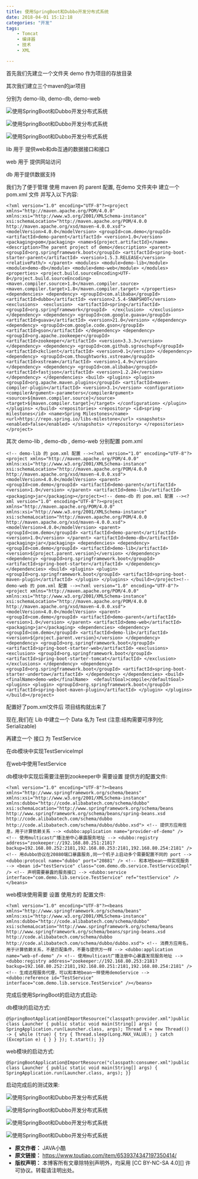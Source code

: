 ```yaml
---
title: 使用SpringBoot和Dubbo开发分布式系统
date: 2018-04-01 15:12:18
categories: "开发"
tags:
	- Tomcat
	- 编译器
	- 技术
	- XML

---
```


首先我们先建立一个文件夹 demo 作为项目的存放目录

其次我们建立三个maven的jar项目

分别为 demo-lib, demo-db, demo-web

![使用SpringBoot和Dubbo开发分布式系统][SpringBoot_Dubbo]

![使用SpringBoot和Dubbo开发分布式系统][SpringBoot_Dubbo 1]

![使用SpringBoot和Dubbo开发分布式系统][SpringBoot_Dubbo 2]

lib 用于 提供web和db互通的数据接口和接口

web 用于 提供网站访问

db 用于提供数据支持

我们为了便于管理 使用 maven 的 parent 配置, 在demo 文件夹中 建立一个 pom.xml 文件 并写入以下内容:

``````````
<?xml version="1.0" encoding="UTF-8"?><project xmlns="http://maven.apache.org/POM/4.0.0" xmlns:xsi="http://www.w3.org/2001/XMLSchema-instance" xsi:schemaLocation="http://maven.apache.org/POM/4.0.0 http://maven.apache.org/xsd/maven-4.0.0.xsd"> <modelVersion>4.0.0</modelVersion> <groupId>com.demo</groupId> <artifactId>demo-parent</artifactId> <version>1.0</version> <packaging>pom</packaging> <name>${project.artifactId}</name> <description>The parent project of demo</description> <parent> <groupId>org.springframework.boot</groupId> <artifactId>spring-boot-starter-parent</artifactId> <version>1.5.3.RELEASE</version> <relativePath/> </parent> <modules> <module>demo-lib</module> <module>demo-db</module> <module>demo-web</module> </modules> <properties> <project.build.sourceEncoding>UTF-8</project.build.sourceEncoding> <maven.compiler.source>1.8</maven.compiler.source> <maven.compiler.target>1.8</maven.compiler.target> </properties> <dependencies> <dependency> <groupId>com.alibaba</groupId> <artifactId>dubbo</artifactId> <version>2.5.4-SNAPSHOT</version> <exclusions>  <exclusion>  <artifactId>spring</artifactId>  <groupId>org.springframework</groupId>  </exclusion>  </exclusions>  </dependency> <dependency> <groupId>com.google.guava</groupId> <artifactId>guava</artifactId> <version>21.0</version> </dependency> <dependency> <groupId>com.google.code.gson</groupId> <artifactId>gson</artifactId> </dependency> <dependency> <groupId>org.apache.zookeeper</groupId> <artifactId>zookeeper</artifactId> <version>3.3.3</version> </dependency> <dependency> <groupId>com.github.sgroschupf</groupId> <artifactId>zkclient</artifactId> <version>0.1</version> </dependency> <dependency> <groupId>com.thoughtworks.xstream</groupId> <artifactId>xstream</artifactId> <version>1.4.9</version> </dependency> <dependency> <groupId>com.alibaba</groupId> <artifactId>fastjson</artifactId> <version>1.2.24</version> </dependency> </dependencies> <build> <plugins> <plugin> <groupId>org.apache.maven.plugins</groupId> <artifactId>maven-compiler-plugin</artifactId> <version>3.1</version> <configuration> <compilerArgument>-parameters</compilerArgument> <source>${maven.compiler.source}</source> <target>${maven.compiler.target}</target> </configuration> </plugin> </plugins> </build> <repositories> <repository> <id>spring-milestones</id> <name>Spring Milestones</name> <url>https://repo.spring.io/libs-milestone</url> <snapshots> <enabled>false</enabled> </snapshots> </repository> </repositories></project>
``````````

其次 demo-lib , demo-db , demo-web 分别配置 pom.xml

``````````
<!-- demo-lib 的 pom.xml 配置 --><?xml version="1.0" encoding="UTF-8"?><project xmlns="http://maven.apache.org/POM/4.0.0" xmlns:xsi="http://www.w3.org/2001/XMLSchema-instance" xsi:schemaLocation="http://maven.apache.org/POM/4.0.0 http://maven.apache.org/xsd/maven-4.0.0.xsd"> <modelVersion>4.0.0</modelVersion> <parent> <groupId>com.demo</groupId> <artifactId>demo-parent</artifactId> <version>1.0</version> </parent> <artifactId>demo-lib</artifactId> <packaging>jar</packaging></project><!-- demo-db 的 pom.xml 配置 --><?xml version="1.0" encoding="UTF-8"?><project xmlns="http://maven.apache.org/POM/4.0.0" xmlns:xsi="http://www.w3.org/2001/XMLSchema-instance" xsi:schemaLocation="http://maven.apache.org/POM/4.0.0 http://maven.apache.org/xsd/maven-4.0.0.xsd"> <modelVersion>4.0.0</modelVersion> <parent> <groupId>com.demo</groupId> <artifactId>demo-parent</artifactId> <version>1.0</version> </parent> <artifactId>demo-db</artifactId> <packaging>jar</packaging> <dependencies> <dependency> <groupId>com.demo</groupId> <artifactId>demo-lib</artifactId> <version>${project.parent.version}</version> </dependency> <dependency> <groupId>org.springframework.boot</groupId> <artifactId>spring-boot-starter</artifactId> </dependency> </dependencies> <build> <plugins> <plugin> <groupId>org.springframework.boot</groupId> <artifactId>spring-boot-maven-plugin</artifactId> </plugin> </plugins> </build></project><!-- demo-web 的 pom.xml 配置 --><?xml version="1.0" encoding="UTF-8"?><project xmlns="http://maven.apache.org/POM/4.0.0" xmlns:xsi="http://www.w3.org/2001/XMLSchema-instance" xsi:schemaLocation="http://maven.apache.org/POM/4.0.0 http://maven.apache.org/xsd/maven-4.0.0.xsd"> <modelVersion>4.0.0</modelVersion> <parent> <groupId>com.demo</groupId> <artifactId>demo-parent</artifactId> <version>1.0</version> </parent> <artifactId>demo-web</artifactId> <packaging>jar</packaging> <dependencies> <dependency> <groupId>com.demo</groupId> <artifactId>demo-lib</artifactId> <version>${project.parent.version}</version> </dependency> <dependency> <groupId>org.springframework.boot</groupId> <artifactId>spring-boot-starter-web</artifactId> <exclusions> <exclusion> <groupId>org.springframework.boot</groupId> <artifactId>spring-boot-starter-tomcat</artifactId> </exclusion> </exclusions> </dependency> <dependency> <groupId>org.springframework.boot</groupId> <artifactId>spring-boot-starter-undertow</artifactId> </dependency> </dependencies> <build> <finalName>demo-web</finalName>  <defaultGoal>compile</defaultGoal> <plugins> <plugin> <groupId>org.springframework.boot</groupId> <artifactId>spring-boot-maven-plugin</artifactId> </plugin> </plugins> </build></project>
``````````

配置好了pom.xml文件后 项目结构就出来了

现在,我们在 Lib 中建立一个 Data 名为 Test (注意:结构需要可序列化 Serializable)

再建立一个 接口 为 TestService

在db模块中实现TestServiceImpl

在web中使用TestService

db模块中实现后需要注册到zookeeper中 需要设置 提供方的配置文件:

``````````
<?xml version="1.0" encoding="UTF-8"?><beans xmlns="http://www.springframework.org/schema/beans" xmlns:xsi="http://www.w3.org/2001/XMLSchema-instance" xmlns:dubbo="http://code.alibabatech.com/schema/dubbo" xsi:schemaLocation="http://www.springframework.org/schema/beans http://www.springframework.org/schema/beans/spring-beans.xsd http://code.alibabatech.com/schema/dubbo http://code.alibabatech.com/schema/dubbo/dubbo.xsd"> <!-- 提供方应用信息，用于计算依赖关系 --> <dubbo:application name="provider-of-demo" /> <!-- 使用multicast广播注册中心暴露服务地址 --> <dubbo:registry address="zookeeper://192.168.80.251:2181?backup=192.168.80.252:2181,192.168.80.253:2181,192.168.80.254:2181" /> <!-- 用dubbo协议在20880端口暴露服务,同一个机子上启动多个需要配置不同的 port --> <dubbo:protocol name="dubbo" port="20881" /> <!-- 和本地bean一样实现服务 --> <bean id="testService" class="com.demo.db.service.TestServiceImpl" /> <!-- 声明需要暴露的服务接口 --> <dubbo:service interface="com.demo.lib.service.TestService" ref="testService" /></beans>
``````````

web模块使用需要 设置 使用方的 配置文件:

``````````
<?xml version="1.0" encoding="UTF-8"?><beans xmlns="http://www.springframework.org/schema/beans" xmlns:xsi="http://www.w3.org/2001/XMLSchema-instance" xmlns:dubbo="http://code.alibabatech.com/schema/dubbo" xsi:schemaLocation="http://www.springframework.org/schema/beans http://www.springframework.org/schema/beans/spring-beans.xsd http://code.alibabatech.com/schema/dubbo http://code.alibabatech.com/schema/dubbo/dubbo.xsd"> <!-- 消费方应用名，用于计算依赖关系，不是匹配条件，不要与提供方一样 --> <dubbo:application name="web-of-demo" /> <!-- 使用multicast广播注册中心暴露发现服务地址 --> <dubbo:registry address="zookeeper://192.168.80.253:2181?backup=192.168.80.252:2181,192.168.80.251:2181,192.168.80.254:2181" /> <!-- 生成远程服务代理，可以和本地bean一样使用demoService --> <dubbo:reference id="TestService" interface="com.demo.lib.service.TestService" /></beans>
``````````

完成后使用SpringBoot的启动方式启动:

db模块的启动方式:

``````````
@SpringBootApplication@ImportResource("classpath:provider.xml")public class Launcher { public static void main(String[] args) { SpringApplication.run(Launcher.class, args); Thread t = new Thread(() -> { while (true) { try { Thread.sleep(Long.MAX_VALUE); } catch (Exception e) { } } }); t.start(); }}
``````````

web模块的启动方式:

``````````
@SpringBootApplication@ImportResource("classpath:consumer.xml")public class Launcher { public static void main(String[] args) { SpringApplication.run(Launcher.class, args); }}
``````````

启动完成后的测试效果:

![使用SpringBoot和Dubbo开发分布式系统][SpringBoot_Dubbo 3]

![使用SpringBoot和Dubbo开发分布式系统][SpringBoot_Dubbo 4]

![使用SpringBoot和Dubbo开发分布式系统][SpringBoot_Dubbo 5]

![使用SpringBoot和Dubbo开发分布式系统][SpringBoot_Dubbo 6]


[SpringBoot_Dubbo]: /pro/os/crawler/2QN7-NAQA-FBQE.jpg
[SpringBoot_Dubbo 1]: /pro/os/crawler/IAIB-Y2MI-JJIZ.jpg
[SpringBoot_Dubbo 2]: /pro/os/crawler/BJF3-AUVY-RJ3Y.jpg
[SpringBoot_Dubbo 3]: /pro/os/crawler/MIUQ-NUEF-BN63.jpg
[SpringBoot_Dubbo 4]: http://p3.pstatp.com/large/pgc-image/1522566730524d3e5ee7b77
[SpringBoot_Dubbo 5]: /pro/os/crawler/FQYY-NVQV-IVAN.jpg
[SpringBoot_Dubbo 6]: http://p1.pstatp.com/large/pgc-image/1522566730528684bebc3d1
 *  **原文作者：** JAVA小酷
 *  **原文链接：** https://www.toutiao.com/item/6539374347197350414/
 *  **版权声明：** 本博客所有文章除特别声明外，均采用 [CC BY-NC-SA 4.0][] 许可协议。转载请注明出处。